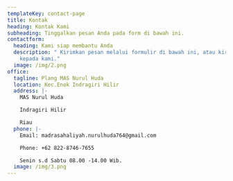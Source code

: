 ```yaml
---
templateKey: contact-page
title: Kontak
heading: Kontak Kami
subheading: Tinggalkan pesan Anda pada form di bawah ini.
contactform:
  heading: Kami siap membantu Anda
  description: " Kirimkan pesan melalui formulir di bawah ini, atau kirimkan email
    kepada kami."
  image: /img/2.png
office:
  tagline: Plang MAS Nurul Huda
  location: Kec.Enok Indragiri Hilir
  address: |-
    MAS Nurul Huda

    Indragiri Hilir

    Riau
  phone: |-
    Email: madrasahaliyah.nurulhuda764@gmail.com

    Phone: +62 822-8746-7655

    Senin s.d Sabtu 08.00 -14.00 Wib.
  image: /img/3.png
---
```


